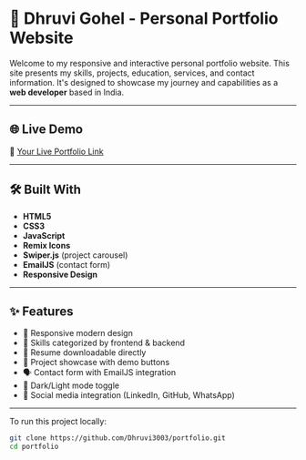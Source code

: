 # 💼 Dhruvi Gohel - Personal Portfolio Website

Welcome to my responsive and interactive personal portfolio website. This site presents my skills, projects, education, services, and contact information. It's designed to showcase my journey and capabilities as a **web developer** based in India.

---

## 🌐 Live Demo

🔗 [Your Live Portfolio Link](https://goheldhruviportfolio.netlify.app/)  

---

## 🛠️ Built With

- **HTML5**
- **CSS3**
- **JavaScript**
- **Remix Icons**
- **Swiper.js** (project carousel)
- **EmailJS** (contact form)
- **Responsive Design**

---

## ✨ Features

- 🎨 Responsive modern design
- 🧠 Skills categorized by frontend & backend
- 📄 Resume downloadable directly
- 💼 Project showcase with demo buttons
- 🗣️ Contact form with EmailJS integration
- 🌙 Dark/Light mode toggle
- 🔗 Social media integration (LinkedIn, GitHub, WhatsApp)

---

To run this project locally:

```bash
git clone https://github.com/Dhruvi3003/portfolio.git
cd portfolio

